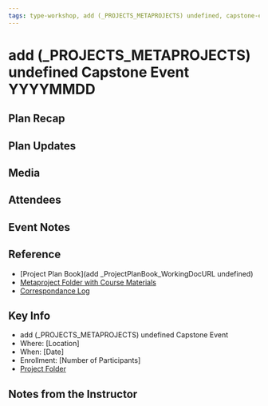```yaml
---
tags: type-workshop, add (_PROJECTS_METAPROJECTS) undefined, capstone-event, documentation
---
```


#  add (_PROJECTS_METAPROJECTS) undefined Capstone Event YYYYMMDD

## Plan Recap 

## Plan Updates 

## Media 

## Attendees

## Event Notes 

## Reference

* [Project Plan Book](add _ProjectPlanBook_WorkingDocURL undefined)
* [Metaproject Folder with Course Materials](https://drive.google.com/drive/folders/1diSa_tXPrPCznus91w1n1DBi9FJWzgYQ)
* [Correspondance Log](https://drive.google.com/drive/folders/1zFiJfdCBrkA3hjB2xIthkItVTtBJhNgH?usp=drive_link)


## Key Info
- add (_PROJECTS_METAPROJECTS) undefined Capstone Event
- Where: [Location]
- When: [Date]
- Enrollment: [Number of Participants]
- [Project Folder]()

## Notes from the Instructor